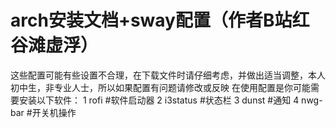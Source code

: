 # arch安装文档+sway配置（作者B站红谷滩虚浮）
  这些配置可能有些设置不合理，在下载文件时请仔细考虑，并做出适当调整，本人初中生，非专业人士，所以如果配置有问题请修改或反映
  在使用配置是你可能需要安装以下软件：
1 rofi #软件启动器
2 i3status #状态栏
3 dunst #通知
4 nwg-bar #开关机操作
